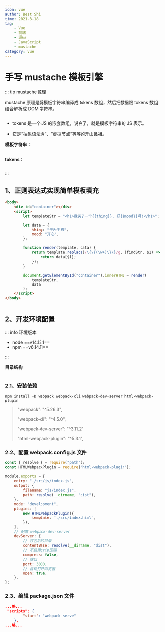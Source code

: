 ```yaml
---
icon: vue
author: Best Shi
time: 2021-3-18
tag:
    - Vue
    - 前端
    - 源码
    - JavaScript
    - mustache
category: vue
---
```


# 手写 mustache 模板引擎

::: tip mustache 原理

mustache 原理是将模板字符串编译成 tokens 数组，然后把数据跟 tokens 数组结合解析成 DOM 字符串。

<img :src="$withBase('/images/bestshi.com_2021-03-19_00-49-03.png')">

-   tokens 是一个 JS 的嵌套数组，说白了，就是模板字符串的 JS 表示。

-   它是“抽象语法树”、“虚拟节点”等等的开山鼻祖。

**模板字符串：**

<img :src="$withBase('/images/bestshi.com_2021-03-19_00-51-51.png')">

**tokens：**

<img :src="$withBase('/images/bestshi.com_2021-03-19_00-53-30.png')">

:::

## 1、正则表达式实现简单模板填充

```html
<body>
    <div id="container"></div>
    <script>
        let templateStr = "<h1>我买了一个{{thing}}, 好{{mood}}啊!</h1>";

        let data = {
            thing: "华为手机",
            mood: "开心",
        };

        function render(template, data) {
            return template.replace(/\{\{(\w+)\}\}/g, (findStr, $1) => {
                return data[$1];
            });
        }

        document.getElementById("container").innerHTML = render(
            templateStr,
            data
        );
    </script>
</body>
```

<img :src="$withBase('/images/bestshi.com_2021-03-18_23-53-08.png')" >

## 2、开发环境配置

::: info 环境版本

-   node ==v14.13.1==
-   npm ==v6.14.11==

:::

**目录结构**

<img :src="$withBase('/images/bestshi.com_2021-03-19_01-42-57.png')">

### 2.1、安装依赖

```shell
npm install -D webpack webpack-cli webpack-dev-server html-webpack-plugin
```

> "webpack": "^5.26.3",
>
> "webpack-cli": "^4.5.0",
>
> "webpack-dev-server": "^3.11.2"
>
> "html-webpack-plugin": "^5.3.1",

### 2.2、配置 webpack.config.js 文件

```js
const { resolve } = require("path");
const HTMLWebpackPlugin = require("html-webpack-plugin");

module.exports = {
    entry: "./src/js/index.js",
    output: {
        filename: "js/index.js",
        path: resolve(__dirname, "dist"),
    },
    mode: "development",
    plugins: [
        new HTMLWebpackPlugin({
            template: "./src/index.html",
        }),
    ],
    // 配置 webpack-dev-server
    devServer: {
        // 打包后的目录
        contentBase: resolve(__dirname, "dist"),
        // 不启用gzip压缩
        compress: false,
        // 端口
        port: 3000,
        // 自动打开浏览器
        open: true,
    },
};
```

### 2.3、编辑 package.json 文件

```json
...略...
 "scripts": {
        "start": "webpack serve"
    },
...略...
```
